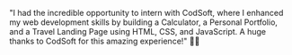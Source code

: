"I had the incredible opportunity to intern with CodSoft, 
where I enhanced my web development skills by building a Calculator, a Personal Portfolio, and a Travel Landing Page using HTML, CSS, and JavaScript. A huge thanks to CodSoft for this amazing experience!" 🚀🎉


